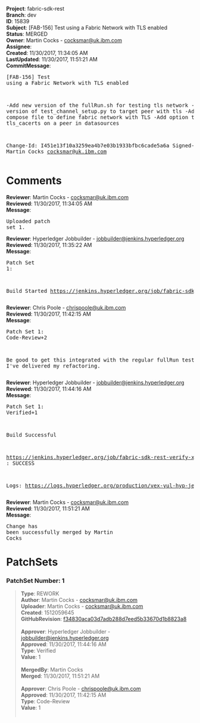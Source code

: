 <strong>Project</strong>: fabric-sdk-rest<br><strong>Branch</strong>: dev<br><strong>ID</strong>: 15839<br><strong>Subject</strong>: [FAB-156] Test using a Fabric Network with TLS enabled<br><strong>Status</strong>: MERGED<br><strong>Owner</strong>: Martin Cocks - cocksmar@uk.ibm.com<br><strong>Assignee</strong>:<br><strong>Created</strong>: 11/30/2017, 11:34:05 AM<br><strong>LastUpdated</strong>: 11/30/2017, 11:51:21 AM<br><strong>CommitMessage</strong>:<br><pre>[FAB-156] Test using a Fabric Network with TLS enabled

-Add new version of the fullRun.sh for testing tls network
-Add new version of test_channel_setup.py to target peer with tls
-Add a new compose file to define fabric network with TLS
-Add option to specify tls_cacerts on a peer in datasources

Change-Id: I451e13f10a3259ea4b7e03b1933bfbc6cade5a6a
Signed-off-by: Martin Cocks <cocksmar@uk.ibm.com>
</pre><h1>Comments</h1><strong>Reviewer</strong>: Martin Cocks - cocksmar@uk.ibm.com<br><strong>Reviewed</strong>: 11/30/2017, 11:34:05 AM<br><strong>Message</strong>: <pre>Uploaded patch set 1.</pre><strong>Reviewer</strong>: Hyperledger Jobbuilder - jobbuilder@jenkins.hyperledger.org<br><strong>Reviewed</strong>: 11/30/2017, 11:35:22 AM<br><strong>Message</strong>: <pre>Patch Set 1:

Build Started https://jenkins.hyperledger.org/job/fabric-sdk-rest-verify-x86_64/90/</pre><strong>Reviewer</strong>: Chris Poole - chrispoole@uk.ibm.com<br><strong>Reviewed</strong>: 11/30/2017, 11:42:15 AM<br><strong>Message</strong>: <pre>Patch Set 1: Code-Review+2

Be good to get this integrated with the regular fullRun tests, once I've delivered my refactoring.</pre><strong>Reviewer</strong>: Hyperledger Jobbuilder - jobbuilder@jenkins.hyperledger.org<br><strong>Reviewed</strong>: 11/30/2017, 11:44:16 AM<br><strong>Message</strong>: <pre>Patch Set 1: Verified+1

Build Successful 

https://jenkins.hyperledger.org/job/fabric-sdk-rest-verify-x86_64/90/ : SUCCESS

Logs: https://logs.hyperledger.org/production/vex-yul-hyp-jenkins-3/fabric-sdk-rest-verify-x86_64/90</pre><strong>Reviewer</strong>: Martin Cocks - cocksmar@uk.ibm.com<br><strong>Reviewed</strong>: 11/30/2017, 11:51:21 AM<br><strong>Message</strong>: <pre>Change has been successfully merged by Martin Cocks</pre><h1>PatchSets</h1><h3>PatchSet Number: 1</h3><blockquote><strong>Type</strong>: REWORK<br><strong>Author</strong>: Martin Cocks - cocksmar@uk.ibm.com<br><strong>Uploader</strong>: Martin Cocks - cocksmar@uk.ibm.com<br><strong>Created</strong>: 1512059645<br><strong>GitHubRevision</strong>: [f34830aca03d7adb288d7eed5b33670d1b8823a8](https://github.com/hyperledger/fabric-sdk-rest/commit/f34830aca03d7adb288d7eed5b33670d1b8823a8)<br><br><strong>Approver</strong>: Hyperledger Jobbuilder - jobbuilder@jenkins.hyperledger.org<br><strong>Approved</strong>: 11/30/2017, 11:44:16 AM<br><strong>Type</strong>: Verified<br><strong>Value</strong>: 1<br><br><strong>MergedBy</strong>: Martin Cocks<br><strong>Merged</strong>: 11/30/2017, 11:51:21 AM<br><br><strong>Approver</strong>: Chris Poole - chrispoole@uk.ibm.com<br><strong>Approved</strong>: 11/30/2017, 11:42:15 AM<br><strong>Type</strong>: Code-Review<br><strong>Value</strong>: 1<br><br></blockquote>
